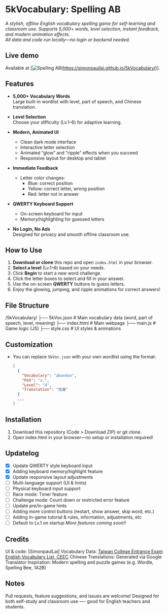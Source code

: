 # 5kVocabulary: Spelling AB

*A stylish, offline English vocabulary spelling game for self-learning and classroom use.
Supports 5,000+ words, level selection, instant feedback, and modern animation effects.  
All data and code run locally—no login or backend needed.*

## Live demo

Available at [![Spelling AB](https://img.shields.io/badge/demo-online-brightgreen)(https://simonpaullai.github.io/5kVocabulary/)].

## Features

- **5,000+ Vocabulary Words**  
  Large built-in wordlist with level, part of speech, and Chinese translation.

- **Level Selection**  
  Choose your difficulty (Lv.1–6) for adaptive learning.

- **Modern, Animated UI**  
  - Clean dark mode interface  
  - Interactive letter selection  
  - Animated “glow” and “ripple” effects when you succeed  
  - Responsive layout for desktop and tablet

- **Immediate Feedback**  
  - Letter color changes:  
    - Blue: correct position  
    - Yellow: correct letter, wrong position  
    - Red: letter not in answer

- **QWERTY Keyboard Support**
  - On-screen keyboard for input
  - Memory/highlighting for guessed letters

- **No Login, No Ads**  
  Designed for privacy and smooth offline classroom use.

## How to Use

1. **Download or clone** this repo and open `index.html` in your browser.
2. **Select a level** (Lv.1–6) based on your needs.
3. Click **Begin** to start a new word challenge.
4. Click the letter boxes to select and fill in your answer.
5. Use the on-screen **QWERTY** buttons to guess letters.
6. Enjoy the glowing, jumping, and ripple animations for correct answers!

## File Structure

/5kVocabulary/
├── 5kVoc.json # Main vocabulary data (word, part of speech, level, meaning)
├── index.html # Main webpage
├── main.js # Game logic (JS)
├── style.css # UI styles & animations

## Customization

- You can replace `5kVoc.json` with your own wordlist using the format:
  ```json
  [
    {
      "Vocabulary": "abandon",
      "PoS": "v.",
      "Level": "4",
      "Translation": "放棄"
    }
    ...
  ]

## Installation

1. Download this repository (Code > Download ZIP) or git clone.
2. Open index.html in your browser—no setup or installation required!

## Updatelog
- [x] Update QWERTY style keyboard input
- [x] Adding keyboard memory/highlight feature
- [x] Update responsive layout adjustments
- [ ] Multi-language support (UI & hints)
- [ ] Physical keyboard input support
- [ ] Race mode: Timer feature
- [ ] Challenge mode: Count down or restricted error feature
- [ ] Update pre/in-game hints
- [ ] Adding more control buttons (restart, show answer, skip word, etc.)
- [ ] Adding In-game tutorial & rules, information, adjustments, etc
- [ ] Default to Lv.1 on startup
*More features coming soon!!*

## Credits

UI & code: [SimonpaulLai]
Vocabulary Data: [Taiwan College Entrance Exam English Vocabulary List, CEEC](https://www.ceec.edu.tw/SourceUse/ce37/ce37.htm)
Chinese Translations: Generated via Google Translator
Inspiration: Modern spelling and puzzle games (e.g. Wordle, Spelling Bee, 1A2B)

## Notes

Pull requests, feature suggestions, and issues are welcome!
Designed for both self-study and classroom use —- good for English teachers and students.

